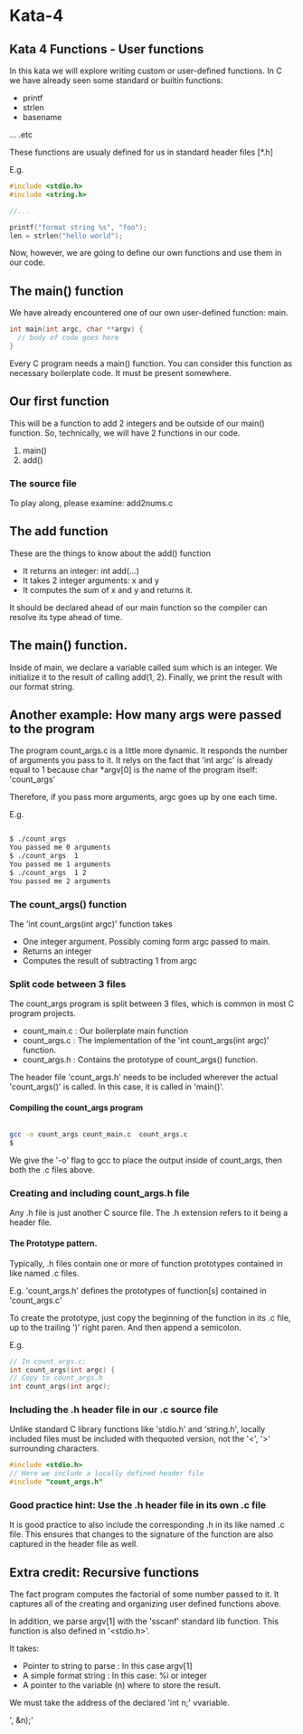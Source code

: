 # Kata-4

## Kata 4 Functions - User functions

In this kata we will explore writing custom or user-defined functions.
In C we have already seen some standard or builtin functions:

- printf
- strlen
- basename

... .etc

These functions are usualy defined for us in standard header files \[*.h\]

E.g.

```C
#include <stdio.h>
#include <string.h>

//...

printf("format string %s", "foo");
len = strlen("hello world");
```


Now, however,  we are going to define our own functions and use them in our code.

## The main() function

We have already encountered one of our own user-defined function: main.


```C
int main(int argc, char **argv) {
  // body of code goes here
}
```

Every C program needs a main() function. You can consider this function
as necessary boilerplate code. It must be present  somewhere.

## Our first function

This will be a function to add 2 integers and be outside  of our main() function.
So, technically,  we will have 2 functions in our code.

1. main()
2. add()

### The source file

To play along, please examine: add2nums.c


## The add function

These are the things to know about the  add() function

- It returns an integer: int add(...)
- It takes 2 integer arguments: x and y
-  It computes the sum of x and y and returns it.

It should be declared ahead of our main function so the compiler can resolve
its type ahead of time.

## The main() function.

Inside of main, we declare a variable called sum which is an integer.
We initialize it to the result of calling add(1, 2).
Finally, we print the result with our format string.

## Another example: How many args were passed to the program

The program count_args.c is a little more dynamic. It responds the number
of arguments you pass to it. It relys on the fact that 'int argc' is already
equal to 1 because char *argv[0] is the name of the program itself: 'count_args'

Therefore, if you pass more arguments, argc goes up by one each time.

E.g.

```bash

$ ./count_args 
You passed me 0 arguments
$ ./count_args  1
You passed me 1 arguments
$ ./count_args  1 2
You passed me 2 arguments
```

### The count_args() function

The 'int count_args(int argc)' function takes

- One integer argument. Possibly coming form argc passed to main.
- Returns an integer
- Computes the result of subtracting 1 from argc


### Split code between 3 files

The count_args program  is split between 3 files, which is common in most
C program projects.

- count_main.c : Our boilerplate main function
- count_args.c : The implementation of the 'int count_args(int argc)' function.
- count_args.h : Contains the prototype of count_args() function.

The header file 'count_args.h' needs to be included wherever the actual
'count_args()' is called.  In this case, it is called in 'main()'.

#### Compiling the  count_args program

```bash

gcc -o count_args count_main.c  count_args.c 
$ 
```




We give the '-o' flag to gcc to place the output inside of count_args, then both the .c files above.

### Creating and including count_args.h file

Any .h file is just another C source file. The .h extension refers to it
being a header file. 

#### The Prototype pattern.

Typically, .h files contain one or more of function prototypes contained
in like named .c files.

E.g. 'count_args.h' defines the prototypes of function[s] contained in
'count_args.c'

To create the prototype, just copy the beginning of the function in its .c
file, up to the trailing ')' right paren. And then append a semicolon.

E.g.

```C
// In count_args.c:
int count_args(int argc) {
// Copy to count_args.h
int count_args(int argc);

```

### Including the .h header file in our .c source file

Unlike standard C library functions like 'stdio.h' and 'string.h', locally
included files must be included with thequoted version, not the '<', '>'
surrounding characters.

```C
#include <stdio.h>
// Here we include a locally defined header file
#include "count_args.h"
```


### Good practice hint: Use the .h header file in its own .c file

It is good practice to also include the corresponding .h in its like named .c file.
This ensures that changes to the signature of the function are also captured in
the header file as well.





## Extra credit: Recursive functions

The fact program computes the factorial of some number passed to it. It captures all of the creating and
organizing user defined functions above.

In addition, we parse argv[1] with the 'sscanf' standard lib function.
This function is also defined in '<stdio.h>'.

It takes:

- Pointer to string to parse : In this case argv[1]
- A simple format string : In this case: %i or integer
- A pointer to the variable (n) where to store the result.

We must take the address of the declared 'int n;' vvariable.

', &n);'




